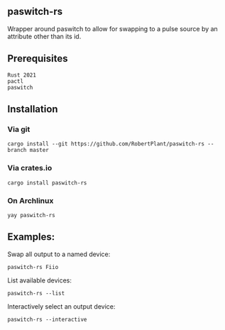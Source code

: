 ## paswitch-rs

Wrapper around paswitch to allow for swapping to a pulse source by an attribute other than its id.

## Prerequisites

    Rust 2021
    pactl
    paswitch

## Installation

### Via git

    cargo install --git https://github.com/RobertPlant/paswitch-rs --branch master

### Via crates.io

    cargo install paswitch-rs

### On Archlinux

    yay paswitch-rs

## Examples:

Swap all output to a named device:

    paswitch-rs Fiio

List available devices:

    paswitch-rs --list

Interactively select an output device:

    paswitch-rs --interactive

